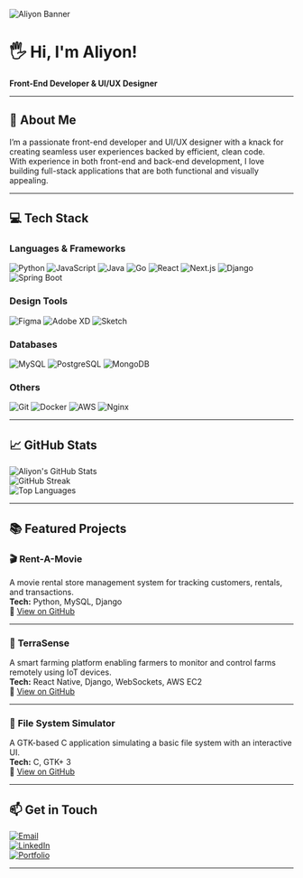 <!-- Banner -->
![Aliyon Banner](https://img.shields.io/badge/Hi%20I'm%20Aliyon-Front%20End%20Developer%20%26%20UI%2FUX%20Designer-blueviolet?style=for-the-badge&logo=github)

# 🖐️ Hi, I'm Aliyon!

**Front-End Developer & UI/UX Designer**  

---

## 🚀 About Me  
I’m a passionate front-end developer and UI/UX designer with a knack for creating seamless user experiences backed by efficient, clean code.  
With experience in both front-end and back-end development, I love building full-stack applications that are both functional and visually appealing.

---

## 💻 Tech Stack  

### **Languages & Frameworks**
![Python](https://img.shields.io/badge/Python-3776AB?style=for-the-badge&logo=python&logoColor=white)
![JavaScript](https://img.shields.io/badge/JavaScript-F7DF1E?style=for-the-badge&logo=javascript&logoColor=black)
![Java](https://img.shields.io/badge/Java-007396?style=for-the-badge&logo=java&logoColor=white)
![Go](https://img.shields.io/badge/Go-00ADD8?style=for-the-badge&logo=go&logoColor=white)
![React](https://img.shields.io/badge/React-20232A?style=for-the-badge&logo=react&logoColor=61DAFB)
![Next.js](https://img.shields.io/badge/Next.js-000000?style=for-the-badge&logo=nextdotjs&logoColor=white)
![Django](https://img.shields.io/badge/Django-092E20?style=for-the-badge&logo=django&logoColor=white)
![Spring Boot](https://img.shields.io/badge/Spring%20Boot-6DB33F?style=for-the-badge&logo=springboot&logoColor=white)

### **Design Tools**
![Figma](https://img.shields.io/badge/Figma-F24E1E?style=for-the-badge&logo=figma&logoColor=white)
![Adobe XD](https://img.shields.io/badge/Adobe%20XD-FF61F6?style=for-the-badge&logo=adobexd&logoColor=white)
![Sketch](https://img.shields.io/badge/Sketch-F7B500?style=for-the-badge&logo=sketch&logoColor=white)

### **Databases**
![MySQL](https://img.shields.io/badge/MySQL-005C84?style=for-the-badge&logo=mysql&logoColor=white)
![PostgreSQL](https://img.shields.io/badge/PostgreSQL-316192?style=for-the-badge&logo=postgresql&logoColor=white)
![MongoDB](https://img.shields.io/badge/MongoDB-4EA94B?style=for-the-badge&logo=mongodb&logoColor=white)

### **Others**
![Git](https://img.shields.io/badge/Git-F05032?style=for-the-badge&logo=git&logoColor=white)
![Docker](https://img.shields.io/badge/Docker-2496ED?style=for-the-badge&logo=docker&logoColor=white)
![AWS](https://img.shields.io/badge/AWS-FF9900?style=for-the-badge&logo=amazonaws&logoColor=white)
![Nginx](https://img.shields.io/badge/Nginx-009639?style=for-the-badge&logo=nginx&logoColor=white)

---

## 📈 GitHub Stats  

![Aliyon's GitHub Stats](https://github-readme-stats.vercel.app/api?username=aliyon-dev&show_icons=true&theme=radical)  
![GitHub Streak](https://github-readme-streak-stats.herokuapp.com?user=aliyon-dev&theme=radical&hide_border=false)  
![Top Languages](https://github-readme-stats.vercel.app/api/top-langs/?username=aliyon-dev&layout=compact&theme=radical)  

---

## 📚 Featured Projects  

### 🎬 **Rent-A-Movie**  
A movie rental store management system for tracking customers, rentals, and transactions.  
**Tech:** Python, MySQL, Django  
🔗 [View on GitHub](https://github.com/Aliyon-dev/Rent-A-Movie)

---

### 🌱 **TerraSense**  
A smart farming platform enabling farmers to monitor and control farms remotely using IoT devices.  
**Tech:** React Native, Django, WebSockets, AWS EC2  
🔗 [View on GitHub](https://github.com/Aliyon-dev/smartfarmapp)

---

### 📂 **File System Simulator**  
A GTK-based C application simulating a basic file system with an interactive UI.  
**Tech:** C, GTK+ 3  
🔗 [View on GitHub](https://github.com/your-username/project-repo)

---

## 📫 Get in Touch  

[![Email](https://img.shields.io/badge/Email-aliyaon@techiq.global-red?style=for-the-badge&logo=gmail&logoColor=white)](mailto:aliyaon@techiq.global)  
[![LinkedIn](https://img.shields.io/badge/LinkedIn-Aliyon-blue?style=for-the-badge&logo=linkedin&logoColor=white)](https://www.linkedin.com/in/aliyon)  
[![Portfolio](https://img.shields.io/badge/Portfolio-aliyon.tech-ff69b4?style=for-the-badge&logo=vercel&logoColor=white)](https://www.aliyon.tech)  

---
